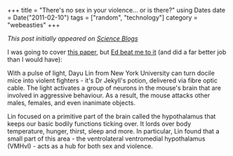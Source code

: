 +++
title = "There's no sex in your violence... or is there?"
using Dates
date = Date("2011-02-10")
tags = ["random", "technology"]
category = "webeasties"
+++

_This post initially appeared on [Science Blogs](http://scienceblogs.com/webeasties)_

I was going to cover [this paper](http://www.nature.com/nature/journal/v470/n7333/abstract/nature09736.html), but [Ed beat me to it](http://blogs.discovermagazine.com/notrocketscience/2011/02/09/shedding-light-on-sex-and-violence-in-the-brain/) (and did a far better job than I would have):

With a pulse of light, Dayu Lin from New York University can turn docile mice into violent fighters - it's Dr Jekyll's potion, delivered via fibre optic cable. The light activates a group of neurons in the mouse's brain that are involved in aggressive behaviour. As a result, the mouse attacks other males, females, and even inanimate objects.

Lin focused on a primitive part of the brain called the hypothalamus that keeps our basic bodily functions ticking over. It lords over body temperature, hunger, thirst, sleep and more. In particular, Lin found that a small part of this area - the ventrolateral ventromedial hypothalamus (VMHvl) - acts as a hub for both sex and violence.

      
  
